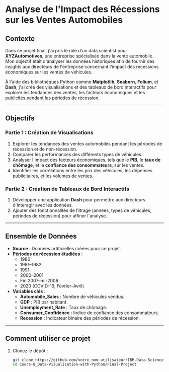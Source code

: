 # Analyse de l'Impact des Récessions sur les Ventes Automobiles

## Contexte
Dans ce projet final, j'ai pris le rôle d'un data scientist pour **XYZAutomotives**, une entreprise spécialisée dans la vente automobile. Mon objectif était d'analyser les données historiques afin de fournir des insights aux directeurs de l'entreprise concernant l'impact des récessions économiques sur les ventes de véhicules.

À l'aide des bibliothèques Python comme **Matplotlib**, **Seaborn**, **Folium**, et **Dash**, j'ai créé des visualisations et des tableaux de bord interactifs pour explorer les tendances des ventes, les facteurs économiques et les publicités pendant les périodes de récession.

---

## Objectifs
### Partie 1 : Création de Visualisations
1. Explorer les tendances des ventes automobiles pendant les périodes de récession et de non-récession.
2. Comparer les performances des différents types de véhicules.
3. Analyser l'impact des facteurs économiques, tels que le **PIB**, le **taux de chômage**, et la **confiance des consommateurs**, sur les ventes.
4. Identifier les corrélations entre les prix des véhicules, les dépenses publicitaires, et les volumes de ventes.

### Partie 2 : Création de Tableaux de Bord Interactifs
1. Développer une application **Dash** pour permettre aux directeurs d'interagir avec les données.
2. Ajouter des fonctionnalités de filtrage (années, types de véhicules, périodes de récession) pour affiner l'analyse.

---

## Ensemble de Données
- **Source** : Données artificielles créées pour ce projet.
- **Périodes de récession étudiées** :
  - 1980
  - 1981–1982
  - 1991
  - 2000–2001
  - Fin 2007–mi-2009
  - 2020 (COVID-19, Février–Avril)
- **Variables clés** :
  - **Automobile_Sales** : Nombre de véhicules vendus.
  - **GDP** : PIB par habitant.
  - **Unemployment_Rate** : Taux de chômage.
  - **Consumer_Confidence** : Indice de confiance des consommateurs.
  - **Recession** : Indicateur binaire des périodes de récession.

---

## Comment utiliser ce projet
1. Clonez le dépôt :
   ```bash
   git clone https://github.com/votre_nom_utilisateur/IBM-Data-Science-Projects.git
   cd Cours-8_Data-Visualization-with-Python/Final-Project
